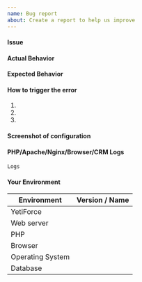 ```yaml
---
name: Bug report
about: Create a report to help us improve
---
```


<!--- Before you create a new issue, please check out our [manual] (https://yetiforce.com/en/knowledge-base/documentation/implementer-documentation/item/how-to-report-bugs) --->

#### Issue
<!--- Provide a more detailed introduction to the issue itself, and why you consider it to be a bug. Descriptions can be provided in English or Polish (remember to add [PL] for Polish in the title). -->

#### Actual Behavior
<!--- Describe the result -->

#### Expected Behavior
<!--- Describe what you would want the result to be -->

#### How to trigger the error
<!--- If possible, please make a video using [ScreenToGif] (https://screentogif.codeplex.com/) or any other program used for recording actions from your desktop. -->
1.
2.
3.

#### Screenshot of configuration
<!---  Before reporting an issue, check if your server has been properly configured. Please include a screenshot of your configuration. Here is an example: https://public.yetiforce.com/gallery/#15336225417147/15336225686795 -->

#### PHP/Apache/Nginx/Browser/CRM Logs
<!---  Please include a part of logs which describes when the error occurred. The more info you provide, the quicker we will be able to solve your problem. Description how to enable logs can be found here: https://yetiforce.com/en/knowledge-base/documentation/developer-documentation/item/debugging Additionally, include a screenshot of your browser’s console (e.g. press F12 in Google Chrome).
ex. cache/logs/phpError.log, cache/logs/system.log, -->

<!--- Put here the FULL LOG -->
```
Logs
```

#### Your Environment
<!---Describe the environment -->
| Environment    | Version / Name |
| ---------------- | -------------- |
| YetiForce         | 
| Web server      | 
| PHP                 | 
| Browser           | 
| Operating System | 
| Database         | 


<!--- Please check on your issue from time to time, in case we have questions or need some extra information. --->
